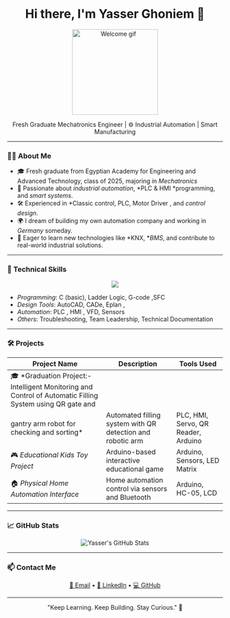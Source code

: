<h1 align="center">Hi there, I'm Yasser Ghoniem 👋</h1>

<p align="center">
  <img src="https://media.giphy.com/media/qgQUggAC3Pfv687qPC/giphy.gif" width="200" alt="Welcome gif" />
</p>

<p align="center">
  Fresh Graduate Mechatronics Engineer | ⚙ Industrial Automation | Smart Manufacturing
</p>

---

### 👨‍💻 About Me

- 🎓 Fresh graduate from Egyptian Academy for Engineering and Advanced Technology, class of 2025, majoring in *Mechatronics*
- 🤖 Passionate about *industrial automation*, *PLC & HMI *programming, and *smart systems*.
- 🛠 Experienced in *Classic control, PLC, Motor Driver , and *control design*.
- 🌍 I dream of building my own automation company and working in *Germany* someday.
- 🚀 Eager to learn new technologies like *KNX, **BMS*, and contribute to real-world industrial solutions.

---

### 🧠 Technical Skills

<p align="center">
  <img src="https://skillicons.dev/icons?i=arduino,python,c,git,github,vscode,autocad" />
</p>

- *Programming*: C (basic), Ladder Logic, G-code  ,SFC
- *Design Tools*: AutoCAD, CADe, Eplan ,
- *Automation*: PLC , HMI , VFD, Sensors  
- *Others*: Troubleshooting, Team Leadership, Technical Documentation

---

### 🛠 Projects

| Project Name | Description | Tools Used |
|-------------|-------------|-------------|
| 🎓 *Graduation Project:-Intelligent Monitoring and Control of Automatic Filling System using QR gate and 
gantry arm robot for checking and sorting* | Automated filling system with QR detection and robotic arm | PLC, HMI, Servo, QR Reader, Arduino |
| 🎮 *Educational Kids Toy Project* | Arduino-based interactive educational game | Arduino, Sensors, LED Matrix |
| 🏠 *Physical Home Automation Interface* | Home automation control via sensors and Bluetooth | Arduino, HC-05, LCD |

---

### 📈 GitHub Stats

<p align="center">
  <img src="https://github-readme-stats.vercel.app/api?username=yasser0mohamed&show_icons=true&theme=radical" alt="Yasser's GitHub Stats" />
</p>

---

### 📫 Contact Me

<p align="center">
  <a href="mailto:yasserbakr605@gmail.com">📧 Email</a> • 
  <a href="http://linkedin.com/in/yasser0mohamed">🔗 LinkedIn</a> • 
  <a href="https://github.com/yasser0mohamed">💻 GitHub</a>
</p>

---

<p align="center">"Keep Learning. Keep Building. Stay Curious." 🔧</p>
